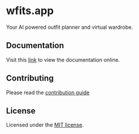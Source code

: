 # wfits.app

Your AI powered outfit planner and virtual wardrobe.

## Documentation

Visit this [link](https://the-wfits-project.readthedocs.io/en/latest/) to view the documentation online.

## Contributing

Please read the [contribution guide](/CONTRIBUTING.md)

## License

Licensed under the  [MIT license](/LICENSE).